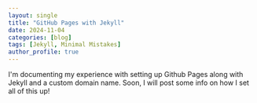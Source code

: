 ```yaml
---
layout: single
title: "GitHub Pages with Jekyll"
date: 2024-11-04
categories: [blog]
tags: [Jekyll, Minimal Mistakes]
author_profile: true
---
```

I'm documenting my experience with setting up Github Pages along with Jekyll and a custom domain name. Soon, I will post some info on how I set all of this up!